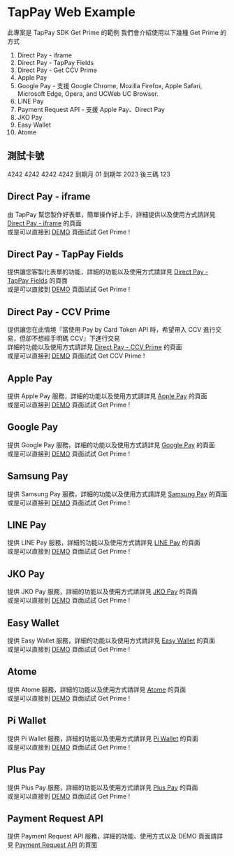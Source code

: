 # TapPay Web Example

此專案是 TapPay SDK Get Prime 的範例
我們會介紹使用以下幾種 Get Prime 的方式

1. Direct Pay - iframe
2. Direct Pay - TapPay Fields
3. Direct Pay - Get CCV Prime
4. Apple Pay
5. Google Pay - 支援 Google Chrome, Mozilla Firefox, Apple Safari, Microsoft Edge, Opera, and UCWeb UC Browser.
6. LINE Pay
7. Payment Request API - 支援 Apple Pay、Direct Pay  
8. JKO Pay
9. Easy Wallet
10. Atome

## 測試卡號
4242 4242 4242 4242
到期月 01 到期年 2023 後三碼 123

## Direct Pay - iframe

由 TapPay 幫您製作好表單，簡單操作好上手，詳細提供以及使用方式請詳見 [Direct Pay - iframe](./Direct_Pay_iframe) 的頁面  
或是可以直接到 [DEMO](https://tappay.github.io/tappay-web-example/Direct_Pay_iframe/example/index.html) 頁面試試 Get Prime !

## Direct Pay - TapPay Fields

提供讓您客製化表單的功能，詳細的功能以及使用方式請詳見 [Direct Pay - TapPay Fields](./TapPay_Fields) 的頁面  
或是可以直接到 [DEMO](https://tappay.github.io/tappay-web-example/TapPay_Fields/example/index.html) 頁面試試 Get Prime !

## Direct Pay - CCV Prime

提供讓您在此情境『當使用 Pay by Card Token API 時，希望帶入 CCV 進行交易，但卻不想經手明碼 CCV』下進行交易  
詳細的功能以及使用方式請詳見 [Direct Pay - CCV Prime](./CCV_Prime) 的頁面  
或是可以直接到 [DEMO](https://tappay.github.io/tappay-web-example/CCV_Prime/example/index.html) 頁面試試 Get CCV Prime !
## Apple Pay

提供 Apple Pay 服務，詳細的功能以及使用方式請詳見 [Apple Pay](./Apple_Pay) 的頁面  
或是可以直接到 [DEMO](https://tappay.github.io/tappay-web-example/Apple_Pay/example/index.html) 頁面試試 Get Prime !

## Google Pay

提供 Google Pay 服務，詳細的功能以及使用方式請詳見 [Google Pay](./Google_Pay) 的頁面  
或是可以直接到 [DEMO](https://tappay.github.io/tappay-web-example/Google_Pay/example/index.html) 頁面試試 Get Prime !

## Samsung Pay

提供 Samsung Pay 服務，詳細的功能以及使用方式請詳見 [Samsung Pay](./Samsung_Pay) 的頁面  
或是可以直接到 [DEMO](https://tappay.github.io/tappay-web-example/Samsung_Pay/example/index.html) 頁面試試 Get Prime !

## LINE Pay

提供 LINE Pay 服務，詳細的功能以及使用方式請詳見 [LINE Pay](./Line_Pay) 的頁面  
或是可以直接到 [DEMO](https://tappay.github.io/tappay-web-example/Line_Pay/example/index.html) 頁面試試 Get Prime !

## JKO Pay

提供 JKO Pay 服務，詳細的功能以及使用方式請詳見 [JKO Pay](./JKO_Pay) 的頁面  
或是可以直接到 [DEMO](https://tappay.github.io/tappay-web-example/JKO_Pay/example/index.html) 頁面試試 Get Prime !

## Easy Wallet

提供 Easy Wallet 服務，詳細的功能以及使用方式請詳見 [Easy Wallet](./Easy_Wallet) 的頁面  
或是可以直接到 [DEMO](https://tappay.github.io/tappay-web-example/Easy_Wallet/example/index.html) 頁面試試 Get Prime !

## Atome

提供 Atome 服務，詳細的功能以及使用方式請詳見 [Atome](./Atome) 的頁面  
或是可以直接到 [DEMO](https://tappay.github.io/tappay-web-example/Atome/example/index.html) 頁面試試 Get Prime !

## Pi Wallet

提供 Pi Wallet 服務，詳細的功能以及使用方式請詳見 [Pi Wallet](./Pi_Wallet) 的頁面  
或是可以直接到 [DEMO](https://tappay.github.io/tappay-web-example/Pi_Wallet/example/index.html) 頁面試試 Get Prime !

## Plus Pay

提供 Plus Pay 服務，詳細的功能以及使用方式請詳見 [Plus Pay](./Plus_Pay) 的頁面  
或是可以直接到 [DEMO](https://tappay.github.io/tappay-web-example/Plus_Pay/example/index.html) 頁面試試 Get Prime !


## Payment Request API

提供 Payment Request API 服務，詳細的功能、使用方式以及 DEMO 頁面請詳見 [Payment Request API](./Payment_Request) 的頁面
